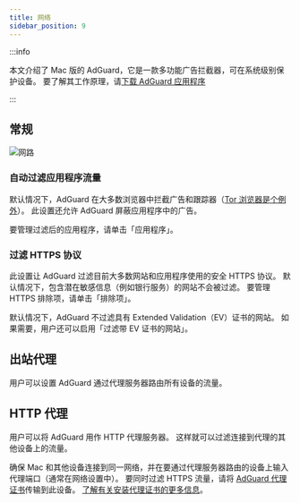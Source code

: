 ```yaml
---
title: 网络
sidebar_position: 9
---
```


:::info

本文介绍了 Mac 版的 AdGuard，它是一款多功能广告拦截器，可在系统级别保护设备。 要了解其工作原理，请[下载 AdGuard 应用程序](https://agrd.io/download-kb-adblock)

:::

## 常规

![网路](https://cdn.adtidy.org/content/kb/ad_blocker/mac/network.png)

### 自动过滤应用程序流量

默认情况下，AdGuard 在大多数浏览器中拦截广告和跟踪器（[Tor 浏览器是个例外](/adguard-for-mac/solving-problems/tor-filtering)）。 此设置还允许 AdGuard 屏蔽应用程序中的广告。

要管理过滤后的应用程序，请单击「应用程序」。

### 过滤 HTTPS 协议

此设置让 AdGuard 过滤目前大多数网站和应用程序使用的安全 HTTPS 协议。 默认情况下，包含潜在敏感信息（例如银行服务）的网站不会被过滤。 要管理 HTTPS 排除项，请单击「排除项」。

默认情况下，AdGuard 不过滤具有 Extended Validation（EV）证书的网站。 如果需要，用户还可以启用「过滤带 EV 证书的网站」。

## 出站代理

用户可以设置 AdGuard 通过代理服务器路由所有设备的流量。

## HTTP 代理

用户可以将 AdGuard 用作 HTTP 代理服务器。 这样就可以过滤连接到代理的其他设备上的流量。

确保 Mac 和其他设备连接到同一网络，并在要通过代理服务器路由的设备上输入代理端口（通常在网络设置中）。 要同时过滤 HTTPS 流量，请将 [AdGuard 代理证书](http://local.adguard.org/cert)传输到此设备。 [了解有关安装代理证书的更多信息](/guides/proxy-certificate)。
